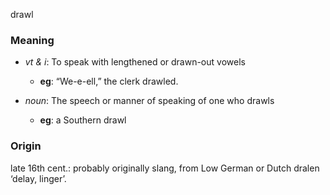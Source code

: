 drawl
### Meaning
+ _vt & i_: To speak with lengthened or drawn-out vowels
	+ __eg__: “We-e-ell,” the clerk drawled.

+ _noun_: The speech or manner of speaking of one who drawls
    + __eg__: a Southern drawl

### Origin

late 16th cent.: probably originally slang, from Low German or Dutch dralen ‘delay, linger’.
